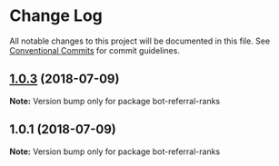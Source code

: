 # Change Log

All notable changes to this project will be documented in this file.
See [Conventional Commits](https://conventionalcommits.org) for commit guidelines.

<a name="1.0.3"></a>
## [1.0.3](https://github.com/bot-alchemy/monorepo-test/compare/v1.0.2...v1.0.3) (2018-07-09)




**Note:** Version bump only for package bot-referral-ranks

<a name="1.0.1"></a>
## 1.0.1 (2018-07-09)




**Note:** Version bump only for package bot-referral-ranks
